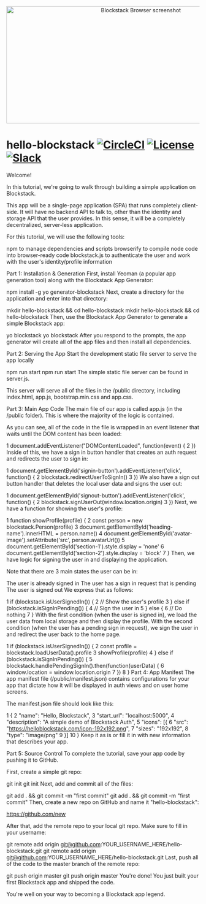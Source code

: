 <p align="center">
  <img src="https://blockstack.org/images/resources/browser-home-screen@2x.png" alt="Blockstack Browser screenshot" width="686" height="306">
</p>

# hello-blockstack [![CircleCI](https://img.shields.io/circleci/project/blockstack/blockstack-browser/master.svg)](https://circleci.com/gh/blockstack/blockstack-browser/tree/master) [![License](https://img.shields.io/github/license/blockstack/blockstack-browser.svg)](https://github.com/blockstack/blockstack-browser/blob/master/LICENSE.md) [![Slack](https://img.shields.io/badge/join-slack-e32072.svg?style=flat)](http://slack.blockstack.org/)

Welcome!

In this tutorial, we're going to walk through building a simple application on Blockstack.

This app will be a single-page application (SPA) that runs completely client-side. It will have no backend API to talk to, other than the identity and storage API that the user provides. In this sense, it will be a completely decentralized, server-less application.

For this tutorial, we will use the following tools:

npm to manage dependencies and scripts
browserify to compile node code into browser-ready code
blockstack.js to authenticate the user and work with the user's identity/profile information

Part 1: Installation & Generation
First, install Yeoman (a popular app generation tool) along with the Blockstack App Generator:


npm install -g yo generator-blockstack
Next, create a directory for the application and enter into that directory:


mkdir hello-blockstack && cd hello-blockstack
mkdir hello-blockstack && cd hello-blockstack
Then, use the Blockstack App Generator to generate a simple Blockstack app:


yo blockstack
yo blockstack
After you respond to the prompts, the app generator will create all of the app files and then install all dependencies.

Part 2: Serving the App
Start the development static file server to serve the app locally


npm run start
npm run start
The simple static file server can be found in server.js.

This server will serve all of the files in the /public directory, including index.html, app.js, bootstrap.min.css and app.css.

Part 3: Main App Code
The main file of our app is called app.js (in the /public folder). This is where the majority of the logic is contained.

As you can see, all of the code in the file is wrapped in an event listener that waits until the DOM content has been loaded:


1
document.addEventListener("DOMContentLoaded", function(event) {
2
})
Inside of this, we have a sign in button handler that creates an auth request and redirects the user to sign in:


1
document.getElementById('signin-button').addEventListener('click', function() {
2
  blockstack.redirectUserToSignIn()
3
})
We also have a sign out button handler that deletes the local user data and signs the user out:


1
document.getElementById('signout-button').addEventListener('click', function() {
2
  blockstack.signUserOut(window.location.origin)
3
})
Next, we have a function for showing the user's profile:


1
function showProfile(profile) {
2
  const person = new blockstack.Person(profile)
3
  document.getElementById('heading-name').innerHTML = person.name()
4
  document.getElementById('avatar-image').setAttribute('src', person.avatarUrl())
5
  document.getElementById('section-1').style.display = 'none'
6
  document.getElementById('section-2').style.display = 'block'
7
}
Then, we have logic for signing the user in and displaying the application.

Note that there are 3 main states the user can be in:

The user is already signed in
The user has a sign in request that is pending
The user is signed out
We express that as follows:


1
if (blockstack.isUserSignedIn()) {
2
  // Show the user's profile
3
} else if (blockstack.isSignInPending()) {
4
  // Sign the user in
5
} else {
6
  // Do nothing
7
}
With the first condition (when the user is signed in), we load the user data from local storage and then display the profile. With the second condition (when the user has a pending sign in request), we sign the user in and redirect the user back to the home page.


1
if (blockstack.isUserSignedIn()) {
2
   const profile = blockstack.loadUserData().profile
3
  showProfile(profile)
4
} else if (blockstack.isSignInPending()) {
5
  blockstack.handlePendingSignIn().then(function(userData) {
6
    window.location = window.location.origin
7
  })
8
}
Part 4: App Manifest
The app manifest file (/public/manifest.json) contains configurations for your app that dictate how it will be displayed in auth views and on user home screens.

The manifest.json file should look like this:


1
{
2
  "name": "Hello, Blockstack",
3
  "start_url": "localhost:5000",
4
  "description": "A simple demo of Blockstack Auth",
5
  "icons": [{
6
    "src": "https://helloblockstack.com/icon-192x192.png",
7
    "sizes": "192x192",
8
    "type": "image/png"
9
  }]
10
}
Keep it as is or fill it in with new information that describes your app.

Part 5: Source Control
To complete the tutorial, save your app code by pushing it to GitHub.

First, create a simple git repo:


git init
git init
Next, add and commit all of the files:


git add . && git commit -m "first commit"
git add . && git commit -m "first commit"
Then, create a new repo on GitHub and name it "hello-blockstack":

https://github.com/new

After that, add the remote repo to your local git repo. Make sure to fill in your username:


git remote add origin git@github.com:YOUR_USERNAME_HERE/hello-blockstack.git
git remote add origin git@github.com:YOUR_USERNAME_HERE/hello-blockstack.git
Last, push all of the code to the master branch of the remote repo:


git push origin master
git push origin master
You're done! You just built your first Blockstack app and shipped the code.

You're well on your way to becoming a Blockstack app legend.
